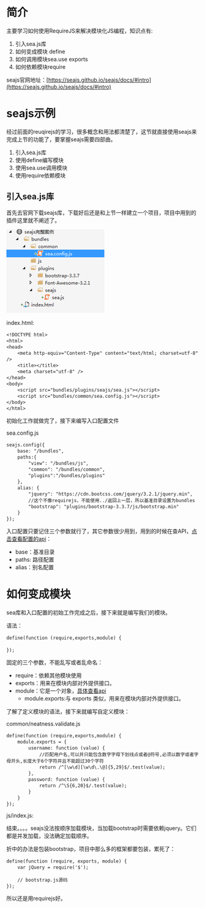 # 简介

主要学习如何使用RequireJS来解决模块化JS编程，知识点有:

1. 引入sea.js库
2. 如何变成模块 define
3. 如何调用模块sea.use exports
4. 如何依赖模块require

seajs官网地址：[https://seajs.github.io/seajs/docs/#intro](https://seajs.github.io/seajs/docs/#intro)

# seajs示例

经过前面的reuqirejs的学习，很多概念和用法都清楚了，这节就直接使用seajs来完成上节的功能了，要掌握seajs需要四部曲。

1. 引入sea.js库
2. 使用define编写模块
3. 使用sea.use调用模块
4. 使用require依赖模块

## 引入sea.js库

首先去官网下载seajs库，下载好后还是和上节一样建立一个项目，项目中用到的插件这里就不阐述了。

![](../assets/40.png)

index.html:

	<!DOCTYPE html>
	<html>
	<head>
	    <meta http-equiv="Content-Type" content="text/html; charset=utf-8" />
	    <title></title>
	    <meta charset="utf-8" />
	</head>
	<body>
	    <script src="bundles/plugins/seajs/sea.js"></script>
	    <script src="bundles/common/sea.config.js"></script>
	</body>
	</html>

初始化工作就做完了，接下来编写入口配置文件

sea.config.js

	seajs.config({
	    base: "/bundles",
	    paths:{
	        "view": "/bundles/js",
	        "common": "/bundles/common",
	        "plugins":"/bundles/plugins"
	    },
	    alias: {
	        "jquery": "https://cdn.bootcss.com/jquery/3.2.1/jquery.min",
	        //这个不像requirejs，不能使用../返回上一层，所以基准目录设置为bundles
	        "bootstrap": "plugins/bootstrap-3.3.7/js/bootstrap.min"
	    }
	});


入口配置只要记住三个参数就行了，其它参数很少用到，用到的时候在查API，[点击查看配置的api](https://github.com/seajs/seajs/issues/262)：

* base：基准目录
* paths: 路径配置
* alias：别名配置

# 如何变成模块

sea库和入口配置的初始工作完成之后，接下来就是编写我们的模块。

语法：

	define(function (require,exports,module) {
	
	});

固定的三个参数，不能乱写或者乱命名：

* require：依赖其他模块使用
* exports：用来在模块内部对外提供接口。
* module：它是一个对象，[具体查看api](https://github.com/seajs/seajs/issues/242)
	* module.exports:与 exports 类似，用来在模块内部对外提供接口。

了解了定义模块的语法，接下来就编写自定义模块：

common/neatness.validate.js

	define(function (require,exports,module) {
	    module.exports = {
	        username: function (value) {
	            //匹配用户名,可以并只能包含数字字母下划线点或者@符号,必须以数字或者字母开头,长度大于6个字符并且不能超过30个字符
	            return /^[\w\d][\w\d\.\@]{5,29}$/.test(value);
	        },
	        password: function (value) {
	            return /^\S{6,20}$/.test(value);
	        }
	    }
	});

js/index.js:




结束。。。。seajs没法按顺序加载模块，当加载bootstrap时需要依赖jquery。它们都是并发加载，没法确定加载顺序。

折中的办法是包装bootstrap，项目中那么多的框架都要包装，累死了：

	define(function (require, exports, module) {
	    var jQuery = require('$');
	
	    // bootstrap.js源码
	});


所以还是用requirejs好。

